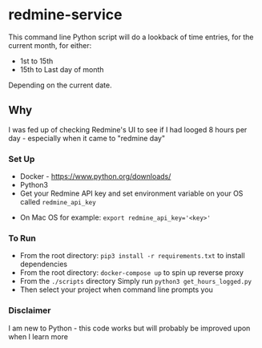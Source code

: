 # redmine-service

This command line Python script will do a lookback of time entries, for the current month, for either:
- 1st to 15th 
- 15th to Last day of month

Depending on the current date.

## Why
I was fed up of checking Redmine's UI to see if I had looged 8 hours per day - especially when it came to "redmine day"

### Set Up
* Docker - https://www.python.org/downloads/
* Python3
* Get your Redmine API key and set environment variable on your OS called `redmine_api_key`
- On Mac OS for example: `export redmine_api_key='<key>'`

### To Run 
- From the root directory: `pip3 install -r requirements.txt` to install dependencies
- From the root directory: `docker-compose up` to spin up reverse proxy
- From the `./scripts` directory Simply run `python3 get_hours_logged.py`
- Then select your project when command line prompts you

### Disclaimer
I am new to Python - this code works but will probably be improved upon when I learn more
